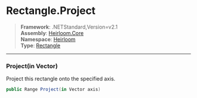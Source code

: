 # Rectangle.Project

> **Framework**: .NETStandard,Version=v2.1  
> **Assembly**: [Heirloom.Core][0]  
> **Namespace**: [Heirloom][0]  
> **Type**: [Rectangle][1]  

--------------------------------------------------------------------------------

### Project(in Vector)

Project this rectangle onto the specified axis.

```cs
public Range Project(in Vector axis)
```

[0]: ../Heirloom.Core.md
[1]: Heirloom.Rectangle.md
